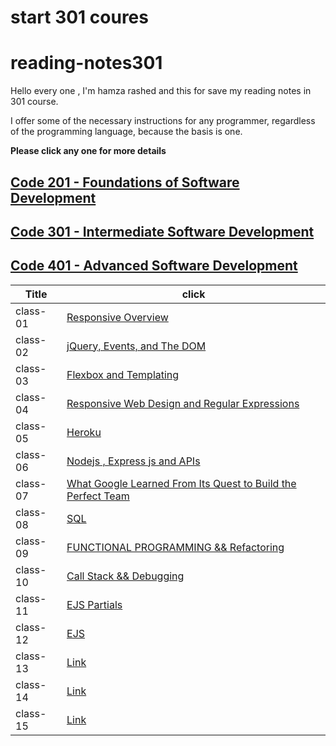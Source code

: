 # start 301 coures
# reading-notes301

Hello every one , I'm hamza rashed and this for save my reading notes in 301 course.

I offer some of the necessary instructions for any programmer, regardless of the programming language, because the basis is one.

**Please click any one for more details**


## [Code 201 - Foundations of Software Development](https://hamza-rashed.github.io/reade-notes/)
## [Code 301 - Intermediate Software Development]()
## [Code 401 - Advanced Software Development]()

|**Title**|    **click**             |
|---        |---                     |
|  class-01  | [Responsive Overview   ](https://hamza-rashed.github.io/reading-notes-301/reade01)    |         
|  class-02  | [jQuery, Events, and The DOM ](https://hamza-rashed.github.io/reading-notes-301/reade02)   |  
|  class-03  |  [Flexbox and Templating](https://hamza-rashed.github.io/reading-notes-301/reade03)   |            
|  class-04  | [Responsive Web Design and Regular Expressions](https://hamza-rashed.github.io/reading-notes-301/reade04)    |            
|  class-05  |  [Heroku](https://hamza-rashed.github.io/reading-notes-301/reade05)   |            
|  class-06  | [Nodejs , Express js and APIs](https://hamza-rashed.github.io/reading-notes-301/reade06)    |            
|  class-07  |[What Google Learned From Its Quest to Build the Perfect Team](https://hamza-rashed.github.io/reading-notes-301/reade07)     |           
|  class-08  |[SQL](https://hamza-rashed.github.io/reading-notes-301/reade08)     |            
|  class-09  | [FUNCTIONAL PROGRAMMING && Refactoring](https://hamza-rashed.github.io/reading-notes-301/reade09)    |           
|  class-10  | [Call Stack && Debugging](https://hamza-rashed.github.io/reading-notes-301/reade10)    |            
|  class-11  |  [EJS Partials](https://hamza-rashed.github.io/reading-notes-301/reade11)   |            
|  class-12  | [EJS](https://hamza-rashed.github.io/reading-notes-301/reade12)    |           
|  class-13  | [Link](/read-13.md)    |            
|  class-14  | [Link](/read-14.md)    |           
|  class-15  | [Link](/read-15.md)    |            
